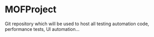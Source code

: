 # MOFProject
Git repository which will be used to host all testing automation code, performance tests, UI automation...
